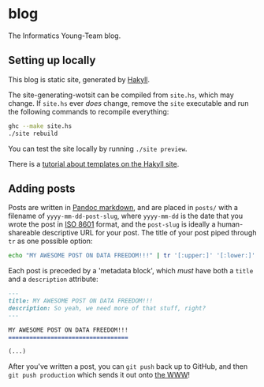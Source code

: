 blog
====

The Informatics Young-Team blog.


Setting up locally
------------------

This blog is static site, generated by [Hakyll][].

The site-generating-wotsit can be compiled from `site.hs`, which may
change. If `site.hs` ever *does* change, remove the `site` executable
and run the following commands to recompile everything:

```bash
ghc --make site.hs
./site rebuild
```

You can test the site locally by running `./site preview`.

There is a [tutorial about templates on the Hakyll site][templating].


Adding posts
------------

Posts are written in [Pandoc markdown][], and are placed in `posts/`
with a filename of `yyyy-mm-dd-post-slug`, where `yyyy-mm-dd` is the
date that you wrote the post in [ISO 8601][] format, and
the `post-slug` is ideally a human-shareable descriptive URL for your
post. The title of your post piped through `tr` as one possible option:

```bash
echo "MY AWESOME POST ON DATA FREEDOM!!!" | tr '[:upper:]' '[:lower:]' | tr '[:blank:]' '-' | tr --delete --complement '[:alnum:]'
```

Each post is preceded by a 'metadata block', which *must* have both
a `title` and a `description` attribute:

```markdown
---
title: MY AWESOME POST ON DATA FREEDOM!!!
description: So yeah, we need more of that stuff, right?
---

MY AWESOME POST ON DATA FREEDOM!!!
==================================

(...)
```

After you've written a post, you can `git push` back up to GitHub, and
then `git push production` which sends it out onto [the WWW][inf-yt blog]!


<!-- references -->

[Hakyll]: http://jaspervdj.be/hakyll/
[templating]: http://jaspervdj.be/hakyll/tutorials/04-compilers.html#templates
[Pandoc markdown]: http://www.johnmacfarlane.net/pandoc/README.html#pandocs-markdown
[ISO 8601]: https://en.wikipedia.org/wiki/ISO_8601
[inf-yt blog]: http://inf-yt.org.uk/blog
